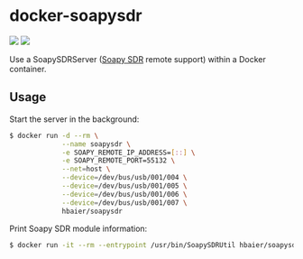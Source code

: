 # docker-soapysdr
![][badge_build] ![][badge_docker_pull]

Use a SoapySDRServer ([Soapy SDR](https://github.com/pothosware/SoapyRemote/wiki) remote support) within a Docker container.

## Usage
Start the server in the background:
```sh
$ docker run -d --rm \
             --name soapysdr \
             -e SOAPY_REMOTE_IP_ADDRESS=[::] \
             -e SOAPY_REMOTE_PORT=55132 \
             --net=host \
             --device=/dev/bus/usb/001/004 \
             --device=/dev/bus/usb/001/005 \
             --device=/dev/bus/usb/001/006 \
             --device=/dev/bus/usb/001/007 \
             hbaier/soapysdr
```
Print Soapy SDR module information:
```sh
$ docker run -it --rm --entrypoint /usr/bin/SoapySDRUtil hbaier/soapysdr --info
```

[badge_build]: https://github.com/hbaier/docker-soapysdr/workflows/docker-multiarch/badge.svg
[badge_docker_pull]: https://img.shields.io/docker/pulls/hbaier/soapysdr
